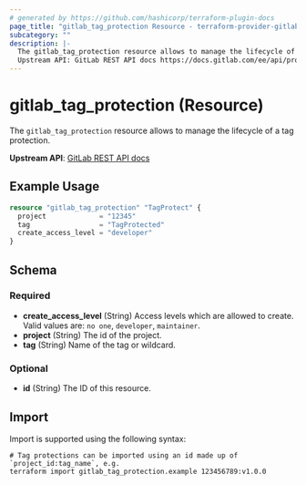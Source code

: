 ```yaml
---
# generated by https://github.com/hashicorp/terraform-plugin-docs
page_title: "gitlab_tag_protection Resource - terraform-provider-gitlab"
subcategory: ""
description: |-
  The gitlab_tag_protection resource allows to manage the lifecycle of a tag protection.
  Upstream API: GitLab REST API docs https://docs.gitlab.com/ee/api/protected_tags.html
---
```


# gitlab_tag_protection (Resource)

The `gitlab_tag_protection` resource allows to manage the lifecycle of a tag protection.

**Upstream API**: [GitLab REST API docs](https://docs.gitlab.com/ee/api/protected_tags.html)

## Example Usage

```terraform
resource "gitlab_tag_protection" "TagProtect" {
  project             = "12345"
  tag                 = "TagProtected"
  create_access_level = "developer"
}
```

<!-- schema generated by tfplugindocs -->
## Schema

### Required

- **create_access_level** (String) Access levels which are allowed to create. Valid values are: `no one`, `developer`, `maintainer`.
- **project** (String) The id of the project.
- **tag** (String) Name of the tag or wildcard.

### Optional

- **id** (String) The ID of this resource.

## Import

Import is supported using the following syntax:

```shell
# Tag protections can be imported using an id made up of `project_id:tag_name`, e.g.
terraform import gitlab_tag_protection.example 123456789:v1.0.0
```
